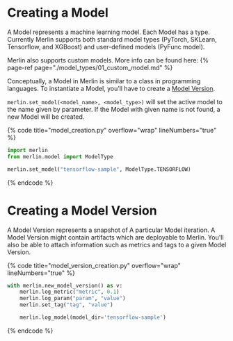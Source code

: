 <!-- page-title: Creating a Model -->
# Creating a Model

A Model represents a machine learning model. Each Model has a type. Currently Merlin supports both standard model types (PyTorch, SKLearn, Tensorflow, and XGBoost) and user-defined models (PyFunc model).

Merlin also supports custom models. More info can be found here: {% page-ref page="./model_types/01_custom_model.md" %}

Conceptually, a Model in Merlin is similar to a class in programming languages. To instantiate a Model, you’ll have to create a [Model Version](#creating-a-model-version).

`merlin.set_model(<model_name>, <model_type>)` will set the active model to the name given by parameter. If the Model with given name is not found, a new Model will be created.

{% code title="model_creation.py" overflow="wrap" lineNumbers="true" %}
```python
import merlin
from merlin.model import ModelType

merlin.set_model("tensorflow-sample", ModelType.TENSORFLOW)
```
{% endcode %}

# Creating a Model Version

A Model Version represents a snapshot of A particular Model iteration. A Model Version might contain artifacts which are deployable to Merlin. You'll also be able to attach information such as metrics and tags to a given Model Version.

{% code title="model_version_creation.py" overflow="wrap" lineNumbers="true" %}
```python
with merlin.new_model_version() as v:
    merlin.log_metric("metric", 0.1)
    merlin.log_param("param", "value")
    merlin.set_tag("tag", "value")

    merlin.log_model(model_dir='tensorflow-sample')
```
{% endcode %}